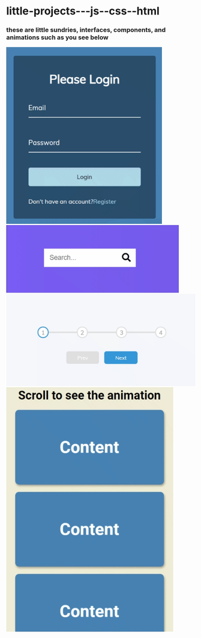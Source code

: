 # little-projects---js--css--html

### these are little sundries, interfaces, components, and animations such as you see below

<img align="" alt="GIF" src="https://github.com/i-doshechnikow/little-projects---js--css--html/blob/master/form%20animation/login%20form.gif?raw=true" width="415" height="470" />
<img align="" alt="GIF" src="https://github.com/i-doshechnikow/little-projects---js--css--html/blob/master/hidden%20search/hidden%20search.gif?raw=true" width="460" height="180" />
<img align="" alt="GIF" src="https://github.com/i-doshechnikow/little-projects---js--css--html/blob/master/progress%20step/progress%20step.gif?raw=true" width="510" height="245" />
<img align="" alt="GIF" src="https://github.com/i-doshechnikow/little-projects---js--css--html/blob/master/scroll%20animation/scroll%20animation.gif?raw=true" width="445" height="650" />